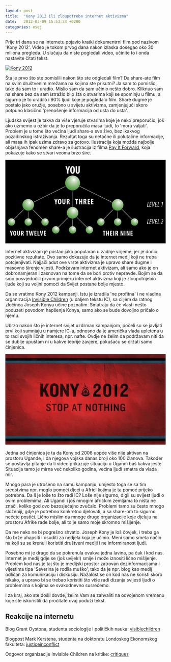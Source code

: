 ```yaml
---
layout: post
title:  "Kony 2012 ili zloupotreba internet aktivizma"
date:   2012-03-09 15:53:34 +0200
categories: esej
---
```

Prije tri dana se na internetu pojavio kratki dokumentrni film pod nazivom 'Kony 2012'. Video je tokom prvog dana nakon izlaska dosegao oko 30 miliona pregleda. U slučaju da niste pogledali video, učinite to i onda nastavite čitati tekst.

[![Kony 2012](https://img.youtube.com/vi/Y4MnpzG5Sqc/0.jpg)](https://www.youtube.com/watch?v=Y4MnpzG5Sqc)

Šta je prvo što ste pomislili nakon što ste odgledali film? Da share-ate film na svim društvenim mrežama na kojima ste prisutni? Ja sam to pomislio, tako da sam to i uradio. Mislio sam da sam učinio nešto dobro. Kliknuo sam na share bez da sam istražio bilo šta o stvarima koji se spominju u filmu, a sigurno je to uradilo i 90% ljudi koje je pogledalo film. Share dugme je postalo jako oružje, posebno u svijetu aktivizma, zamjenjujući skoro potpuno klasično 'prenošenje informacija od usta do usta'.

Ljudska svijest je takva da više vjeruje stvarima koje je neko preporučio, još ako uzmemo u ozbir da je to preporučila masa ljudi, to 'mora valjati'. Problem je u tome što većina ljudi share-a sve živo, bez ikakvog pozadinskog istraživanja. Rezultat toga su netačne ili polutačne informacije, ali masa ih ipak uzima zdravo za gotovo. Ilustracija koja možda najbolje objašnjava fenomen share-a je ilustracija iz filma [Pay It Forward], koja pokazuje kako se stvari veoma brzo šire.

<img src="/assets/kony_1.jpg" width="600" />

Internet aktivizam je postao jako popularan u zadnje vrijeme, jer je donio pozitivne rezultate. Ovo samo dokazuje da je internet medij koji ne treba potcjenjivati. Najjači adut ove vrste aktivizma je upravo share dugme i masovno širenje vijesti. Podržavam internet aktivizam, ali samo ako je on dobronamjeran i zasnovan na tome da se bori protiv nepravde. Bojim se da smo posvjedočili prvom primjeru internet aktivizma koji je zloupotrijebio ljude koji su voljni pomoći da Svijet postane bolje mjesto.

Da se vratimo Kony 2012 kampanji. Istu je izradila 'ne profitna' i ne vladina organizacija [Invisible Children] (u daljem tekstu IC), sa ciljem da ratnog zločinca Joseph Konya učine poznatim. Smatraju da će vlasti nešto poduzeti povodom hapšenja Konya, samo ako se bude dovoljno pričalo o njemu.

Ubrzo nakon što je internet svijet uzdrman kampanjom, počeli su se javljati prvi koji sumnjaju u namjere IC-a, odnosno da je američka vlada upletena u to radi svojih ličnih interesa, npr. nafte. Ovdje ne želim da podržavam niti da se dublje upuštam ni u kakve teorije zavjere, pokušaću se držati samo činjenica.

<img src="/assets/kony_2.jpg" width="600" />

Jedna od činjenica je ta da Kony od 2006 uopće više nije aktivan na prostoru Ugande, i da njegova vojska danas broji oko 100 članova. Također se postavlja pitanje da li video prikazuje situaciju u Ugandi baš kakva jeste. Situacija tamo je mirna već nekoliko godina, većina ljudi smatra da vlada mir.

Mnogo para je utrošeno na samu kampanju, umjesto toga se sa tim sredstvima npr. moglo pomoći djeći u Africi kojima je ta pomoć prijeko potrebna. Da li je loše to što radi IC? Loše nije sigurno, digli su svijest ljudi o ovim problemima. Ali Ugandi i još mnogim afričkim zemljama to ništa ne znači, koliko god ovo bezosjećajno zvučalo. Problemi tamo su često mnogo složeniji, gdje je potrebno konkretno djelovati, a sa share-om to sigurno nećete postići. Lično mislim da mnoge druge organizacije koje djeluju na prostoru Afrike rade bolje, ali to je samo moje skromno mišljenje.

Da me neko ne bi pogrešno shvatio. Joseph Kony je loš čovjek, i treba ga što brže uhapsiti i osuditi za nedjela koja je učinio. Meni samo smeta način na koji su se krenuli koristiti društveni mediji i ne informiranost ljudi.

Posebno mi je drago da se pokrenula ovakva jedna lavina, pa čak i kod nas. Internet je medij gdje se (još uvijek!) smije i može iznositi lično mišljenje. Problem kod nas je taj što je medijski prostor zatrovan dezinformacijama i vijestima tipa 'Severina je rodila muško', tako da je npr. blog kao medij odličan za komunikaciju i diskusiju. Nažalost se on kod nas ne koristi skoro nikako, a upravo bi se trebao koristiti što više radi dizanja svijesti ljudi o problemima s kojima se svakodnevno susrećemo.

I za kraj, ako ste došli dovde, želim Vam se zahvaliti na odvojenom vremenu koje ste iskoristili da pročitate ovaj poduži tekst.

## Reakcije na internetu

Blog Grant Oystona, studenta sociologije i političkih nauka: [visiblechildren]

Blogpost Mark Kerstena, studenta na doktoratu Londoskog Ekonomskog fakulteta: [justiceinconflict]

Odgovor organizacije Invisible Children na kritike: [critiques]

[Pay It Forward]: http://www.imdb.com/title/tt0223897/
[Invisible Children]: http://invisiblechildren.com/
[visiblechildren]: http://visiblechildren.tumblr.com/
[justiceinconflict]: http://justiceinconflict.org/2012/03/07/taking-kony-2012-down-a-notch/
[critiques]: http://s3.amazonaws.com/www.invisiblechildren.com/critiques.html
